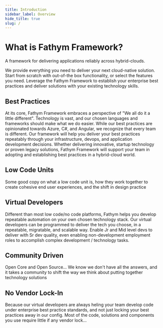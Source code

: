 ```yaml
---
title: Introduction
sidebar_label: Overview
hide_title: true
slug: /
---
```


# What is Fathym Framework?

A framework for delivering applications reliably across hybrid-clouds.  

We provide everything you need to deliver your next cloud-native solution.  Start from scratch with out-of-the box functionality, or select the features you need.  Leverage the Fathym Framework to establish your enterprise best practices and deliver solutions with your existing technology skills.

## Best Practices

At its core, Fathym Framework embraces a perspective of "We all do it a little different".  Technology is vast, and our chosen languages and frameworks should make what we do easier.  While our best practices are opinionated towards Azure, C#, and Angular, we recognize that every team is different.  Our framework will help you deliver your best practices repeatably through your infrastructure, devops, and application development decisions.  Whether delivering innovative, startup technology or proven legacy solutions, Fathym Framework will support your team in adopting and establishing best practices in a hybrid-cloud world.

## Low Code Units

Some good copy on what a low code unit is, how they work together to create cohesive end user experiences, and the shift in design practice

## Virtual Developers

Different than most low code/no code platforms, Fathym helps you develop repeatable automation on your own chosen technology stack.  Our virtual developers can be programmed to deliver the tech you choose, in a repeatable, migratable, and scalable way.  Enable Jr and Mid level devs to deliver with Sr dev quality, even enabling non-development employment roles to accomplish complex development / technology tasks.

## Community Driven

Open Core and Open Source... We know we don't have all the answers, and it takes a community to shift the way we think about putting together technology solutions

## No Vendor Lock-In

Because our virtual developers are always heling your team develop code under enterprise best practice standards, and not just locking your best practices away in our config.  Most of the code, solutions and components you use require little if any vendor lock...
